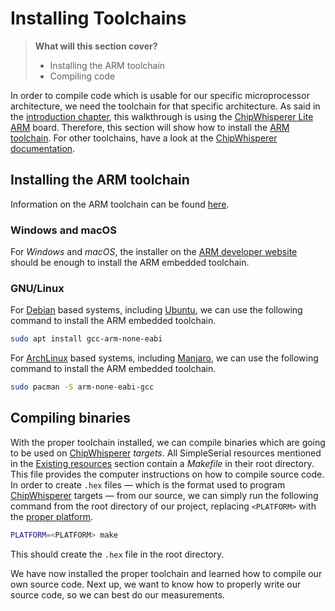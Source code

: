 # Installing Toolchains

> **What will this section cover?**
>
> * Installing the ARM toolchain
> * Compiling code

In order to compile code which is usable for our specific microprocessor
architecture, we need the toolchain for that specific architecture. As said in
the [introduction chapter](../intro.md), this walkthrough is using the
[ChipWhisperer Lite ARM][CW LITE ARM] board. Therefore, this section will show
how to install the [ARM toolchain]. For other toolchains, have a look at the
[ChipWhisperer
documentation](https://chipwhisperer.readthedocs.io/en/latest/prerequisites.html#compilers).

## Installing the ARM toolchain

Information on the ARM toolchain can be found
[here](https://developer.arm.com/tools-and-software/open-source-software/developer-tools/gnu-toolchain/gnu-rm/downloads).

### Windows and macOS

For *Windows* and *macOS*, the installer on the [ARM developer
website](https://developer.arm.com/tools-and-software/open-source-software/developer-tools/gnu-toolchain/gnu-rm/downloads)
should be enough to install the ARM embedded toolchain.

### GNU/Linux

For [Debian] based systems, including [Ubuntu], we can use the following command
to install the ARM embedded toolchain.

```bash
sudo apt install gcc-arm-none-eabi
```

For [ArchLinux] based systems, including [Manjaro], we can use the following
command to install the ARM embedded toolchain.

```bash
sudo pacman -S arm-none-eabi-gcc
```

## Compiling binaries

With the proper toolchain installed, we can compile binaries which are going to
be used on [ChipWhisperer] *targets*. All SimpleSerial resources mentioned in
the [Existing resources](./resources.md) section contain a *Makefile* in their
root directory. This file provides the computer instructions on how to compile
source code. In order to create `.hex` files &mdash; which is the format used to
program [ChipWhisperer] targets &mdash; from our source, we can simply run the
following command from the root directory of our project, replacing `<PLATFORM>`
with the [proper
platform](https://raw.githubusercontent.com/coastalwhite/simpleserial-c-template/main/PLATFORMS.md).

```bash
PLATFORM=<PLATFORM> make
```

This should create the `.hex` file in the root directory.

We have now installed the proper toolchain and learned how to compile our own
source code. Next up, we want to know how to properly write our source code, so
we can best do our measurements.

[Python]: https://en.wikipedia.org/wiki/Python_(programming_language)
[C]: https://en.wikipedia.org/wiki/Python_(programming_language)
[RSA]: https://en.wikipedia.org/wiki/RSA_(cryptosystem)
[Power analysis]: https://en.wikipedia.org/wiki/Power_analysis
[ChipWhisperer]: https://github.com/newaetech/chipwhisperer
[Side-Channel analysis]: https://en.wikipedia.org/wiki/Side-channel_attack
[TQDM]: https://github.com/tqdm/tqdm
[NumPy]: https://numpy.org/
[Ubuntu]: https://en.wikipedia.org/wiki/Ubuntu
[Debian]: https://en.wikipedia.org/wiki/Debian
[ArchLinux]: https://en.wikipedia.org/wiki/Arch_Linux
[Manjaro]: https://en.wikipedia.org/wiki/Manjaro
[matplotlib]: https://matplotlib.org/
[pip]: https://pypi.org/project/pip/
[make]: https://en.wikipedia.org/wiki/Make_(software)
[libusb]: https://en.wikipedia.org/wiki/Libusb
[SimpleSerial C Template]: https://github.com/coastalwhite/simpleserial-c-template
[SimpleSerial]: https://chipwhisperer.readthedocs.io/en/latest/simpleserial.html
[CW Lite ARM]: https://www.newae.com/products/NAE-CWLITE-ARM
[ARM toolchain]: https://developer.arm.com/tools-and-software/open-source-software/developer-tools/gnu-toolchain/gnu-rm/downloads
